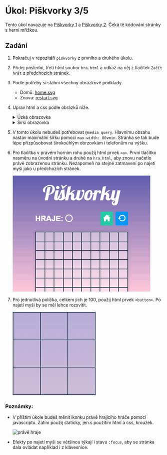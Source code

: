 # Úkol: Piškvorky 3/5

Tento úkol navazuje na [Piškvorky 1](https://github.com/Czechitas-podklady-WEB/Ukol-Piskvorky-1) a [Piškvorky 2](https://github.com/Czechitas-podklady-WEB/Ukol-Piskvorky-2). Čeká tě kódování stránky s herní mřížkou.

## Zadání

1. Pokračuj v repozitáři `piskvorky` z prvního a druhého úkolu.

1. Přidej poslední, třetí html soubor `hra.html` a odkaž na něj z tlačítek `Začít hrát` z předchozích stránek.

1. Podle potřeby si stáhni všechny obrázkové podklady.

   - Domů: [home.svg](https://github.com/Czechitas-podklady-WEB/Ukol-Piskvorky-3/raw/main/podklady/home.svg)
   - Znovu: [restart.svg](https://github.com/Czechitas-podklady-WEB/Ukol-Piskvorky-3/raw/main/podklady/restart.svg)

1. Uprav html a css podle obrázků níže.

   <details>
      <summary>Úzká obrazovka</summary>
      <img alt="úzká obrazovka" src="zadani/uzka-obrazovka.png">
   </details>

   <details>
      <summary>Širší obrazovka</summary>
      <img alt="širší obrazovka" src="zadani/sirsi-obrazovka.png">
   </details>

1. V tomto úkolu nebudeš potřebovat `@media query`. Hlavnímu obsahu nastav maximální šířku pomocí `max-width: 80vmin`. Stránka se tak bude lépe přízpůsobovat širokoúhlým obrzovkám i telefonům na výšku.

1. Pro tlačítka v pravém horním rohu použij html prvek `<a>`. První tlačítko nasměru na úvodní stránku a druhé na `hra.html`, aby znovu načetlo právě zobrazenou stránku. Nezapomeň na stejné zatmavení po najetí myši jako u předchozích stránek.

   ![odkazy](zadani/odkazy.gif)

1. Pro jednotlivá políčka, celkem jich je 100, použij html prvek `<button>`. Po najetí myši by se měl lehce rozsvítit.

   ![hover](zadani/hover.gif)

### Poznámky:

- V příštím úkole budeš měnit ikonku právě hrajícího hráče pomocí javascriptu. Zatím použij staticky, jen s použitím html a css, kroužek.

  ![právě hraje](zadani/prave-hraje.png)

- Efekty po najetí myši se většinou týkají i stavu `:focus`, aby se stránka dala ovládat například i z klávesnice.
